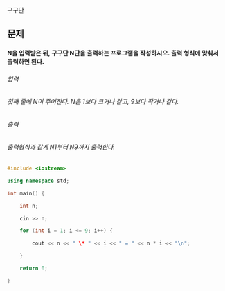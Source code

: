 구구단
## 문제
#### N을 입력받은 뒤, 구구단 N단을 출력하는 프로그램을 작성하시오. 출력 형식에 맞춰서 출력하면 된다.
###### 입력
###### 첫째 줄에 N이 주어진다. N은 1보다 크거나 같고, 9보다 작거나 같다.

###### 출력
###### 출력형식과 같게 N*1부터 N*9까지 출력한다.

```c++
#include <iostream>

using namespace std;

int main() {

	int n;

	cin >> n;

	for (int i = 1; i <= 9; i++) {

		cout << n << " \* " << i << " = " << n * i << "\n";

	}

	return 0;

}
```
